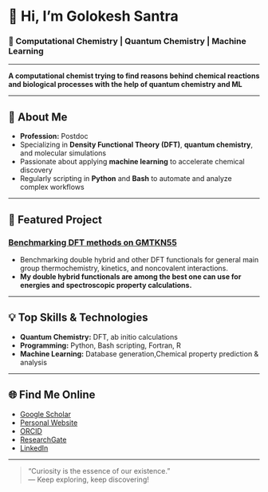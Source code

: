 # 👋 Hi, I’m Golokesh Santra

### 🧪 Computational Chemistry | Quantum Chemistry | Machine Learning

---

**A computational chemist trying to find reasons behind chemical reactions and biological processes with the help of quantum chemistry and ML**

---

## 🔬 About Me

- **Profession:** Postdoc
- Specializing in **Density Functional Theory (DFT)**, **quantum chemistry**, and molecular simulations
- Passionate about applying **machine learning** to accelerate chemical discovery
- Regularly scripting in **Python** and **Bash** to automate and analyze complex workflows

---

## 🚀 Featured Project

### [Benchmarking DFT methods on GMTKN55](https://github.com/santra-compchem/GMTKN55)
- Benchmarking double hybrid and other DFT functionals for general main group thermochemistry, kinetics, and noncovalent interactions.
- **My double hybrid functionals are among the best one can use for energies and spectroscopic property calculations.**

---

## 💡 Top Skills & Technologies

- **Quantum Chemistry:** DFT, ab initio calculations
- **Programming:** Python, Bash scripting, Fortran, R
- **Machine Learning:** Database generation,Chemical property prediction & analysis
---

## 🌐 Find Me Online

- [Google Scholar](https://scholar.google.co.il/citations?user=54XZG0AAAAAJ&hl=en)
- [Personal Website](https://golokeshkhirpai.wixsite.com/cchem)
- [ORCID](https://orcid.org/0000-0002-7297-8767)
- [ResearchGate](https://www.researchgate.net/profile/Golokesh-Santra-3)
- [LinkedIn](https://www.linkedin.com/in/golokesh-santra-867787111/)

---

> “Curiosity is the essence of our existence.”  
> — Keep exploring, keep discovering!
